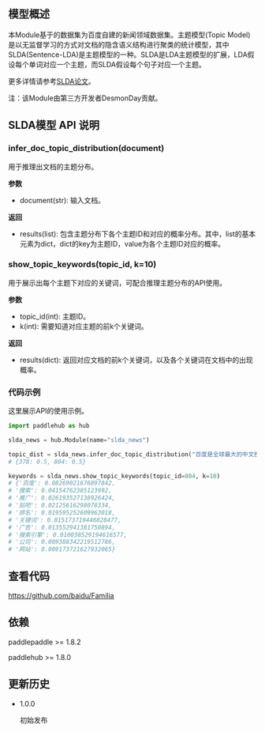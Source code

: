 ## 模型概述

本Module基于的数据集为百度自建的新闻领域数据集。主题模型(Topic Model)是以无监督学习的方式对文档的隐含语义结构进行聚类的统计模型，其中SLDA(Sentence-LDA)是主题模型的一种。SLDA是LDA主题模型的扩展，LDA假设每个单词对应一个主题，而SLDA假设每个句子对应一个主题。

更多详情请参考[SLDA论文](https://pdfs.semanticscholar.org/c311/778adb9484c86250e915aecd9714f4206050.pdf)。

注：该Module由第三方开发者DesmonDay贡献。

## SLDA模型 API 说明

### infer_doc_topic_distribution(document)

用于推理出文档的主题分布。

**参数**

- document(str): 输入文档。

**返回**

- results(list): 包含主题分布下各个主题ID和对应的概率分布。其中，list的基本元素为dict，dict的key为主题ID，value为各个主题ID对应的概率。

### show_topic_keywords(topic_id, k=10)

用于展示出每个主题下对应的关键词，可配合推理主题分布的API使用。

**参数**

- topic_id(int): 主题ID。
- k(int): 需要知道对应主题的前k个关键词。

**返回**

- results(dict): 返回对应文档的前k个关键词，以及各个关键词在文档中的出现概率。

### 代码示例

这里展示API的使用示例。

``` python
import paddlehub as hub

slda_news = hub.Module(name="slda_news")

topic_dist = slda_news.infer_doc_topic_distribution("百度是全球最大的中文搜索引擎、致力于让网民更便捷地获取信息，找到所求。")
# {378: 0.5, 804: 0.5}

keywords = slda_news.show_topic_keywords(topic_id=804, k=10)
# {'百度': 0.08269021676897842,
# '搜索': 0.04154762385123992,
# '推广': 0.026193527138926424,
# '贴吧': 0.02125616298078334,
# '排名': 0.019595252609963018,
# '关键词': 0.015173719446828477,
# '广告': 0.013552941381750894,
# '搜索引擎': 0.010038529194616577,
# '公司': 0.009388342219512786,
# '网站': 0.009173721627932065}

```

## 查看代码
https://github.com/baidu/Familia


## 依赖

paddlepaddle >= 1.8.2

paddlehub >= 1.8.0

## 更新历史

* 1.0.0

  初始发布
